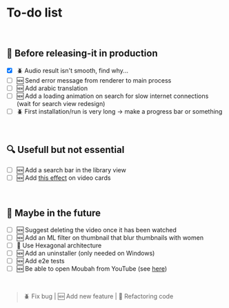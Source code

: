 # To-do list

</br>

## 🔬 Before releasing-it in production

-   [x] 🪲 Audio result isn't smooth, find why...
-   [ ] 🆕 Send error message from renderer to main process
-   [ ] 🆕 Add arabic translation
-   [ ] 🆕 Add a loading animation on search for slow internet connections (wait for search view redesign)
-   [ ] 🪲 First installation/run is very long -> make a progress bar or something

</br>

## 🔍 Usefull but not essential

-   [ ] 🆕 Add a search bar in the library view
-   [ ] 🆕 Add [this effect](https://youtu.be/htGfnF1zN4g) on video cards

</br>

## 🔭 Maybe in the future

-   [ ] 🆕 Suggest deleting the video once it has been watched
-   [ ] 🆕 Add an ML filter on thumbnail that blur thumbnails with women
-   [ ] 🧼 Use Hexagonal architecture
-   [ ] 🆕 Add an uninstaller (only needed on Windows)
-   [ ] 🆕 Add e2e tests
-   [ ] 🆕 Be able to open Moubah from YouTube (see [here](https://docs.freetubeapp.io/usage/browser-extension/))

</br>

> 🪲 Fix bug | 🆕 Add new feature | 🧼 Refactoring code
